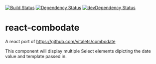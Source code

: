 [![Build Status](https://travis-ci.org/fourq/react-combodate.svg?branch=master)](https://travis-ci.org/fourq/react-combodate)
[![Dependency Status](https://david-dm.org/fourq/react-combodate.svg?style=flat)](https://david-dm.org/fourq/react-combodate)
[![devDependency Status](https://david-dm.org/fourq/react-combodate/dev-status.svg?style=flat)](https://david-dm.org/fourq/react-combodate#info=devDependencies)

# react-combodate

A react port of https://github.com/vitalets/combodate

This component will display multiple Select elements dipicting the date value and template passed in.
